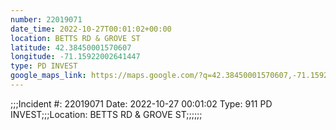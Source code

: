 ```yaml
---
number: 22019071
date_time: 2022-10-27T00:01:02+00:00
location: BETTS RD & GROVE ST
latitude: 42.38450001570607
longitude: -71.15922002641447
type: PD INVEST
google_maps_link: https://maps.google.com/?q=42.38450001570607,-71.15922002641447
---
```


;;;Incident #: 22019071   Date: 2022-10-27 00:01:02    Type: 911 PD INVEST;;;Location: BETTS RD & GROVE ST;;;;;;

